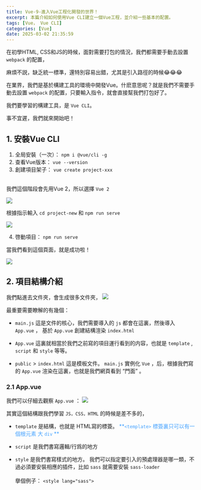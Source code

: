 ```yaml
---
title: Vue-9-進入Vue工程化開發的世界！
excerpt: 本篇介紹如何使用Vue CLI建立一個Vue工程，並介紹一些基本的配置。
tags: [Vue， Vue CLI]
categories: [Vue]
date: 2025-03-02 21:35:59
---
```


在初學HTML, CSS和JS的時候，面對需要打包的情況，我們都需要手動去設置 `webpack` 的配置，

麻煩不説，缺乏統一標準，還特別容易出錯，尤其是引入路徑的時候😂😂😂

在業界，我們是基於構建工具的環境中開發Vue。什麽意思呢？就是我們不需要手動去設置 `webpack` 的配置，只要輸入指令，就會直接幫我們打包好了。

我們要學習的構建工具，是 `Vue CLI`。

事不宜遲，我們就來開始吧！

## 1. 安裝Vue CLI
1. 全局安裝（一次）： `npm i @vue/cli -g`
2. 查看Vue版本： `vue --version`
3. 創建項目架子： `vue create project-xxx`
<br><br>

我們這個階段會先用Vue 2，所以選擇 `Vue 2`

![](/img/Vue/Vue-9-1.png) 
<br>

根據指示輸入 `cd project-new` 和 `npm run serve`

![](/img/Vue/Vue-9-2.png) 
<br>

4. 啓動項目： `npm run serve`

當我們看到這個頁面，就是成功啦！

![](/img/Vue/Vue-9-4.png) 

## 2. 項目結構介紹
我們點進去文件夾，會生成很多文件夾，
![](/img/Vue/Vue-9-5.png) 


最重要需要瞭解的有幾個：
- `main.js`
這是文件的核心，我們需要導入的 `js` 都會在這裏，然後導入 `App.vue` ， 基於 `App.vue` 創建結構渲染 `index.html`

- `App.vue`
這裏就相當於我們之前寫的項目運行看到的内容，也就是 `template` , `script` 和 `style` 等等。

- `public` > `index.html`
這是模板文件。 `main.js` 實例化 `Vue` ，后，根據我們寫的 `App.vue` 渲染在這裏，也就是我們網頁看到 “門面” 。


### 2.1 App.vue
我們可以仔細去觀察 `App.vue` ：
![](/img/Vue/Vue-9-6.png) 

其實這個結構跟我們學習 `JS，CSS，HTML` 的時候是差不多的，

- `template` 是結構，也就是 HTML寫的標簽。 
<font color="	#46A3FF" >**`<template>` 標簽裏只可以有一個根元素 大 `div` **</font>

- `script` 是我們書寫邏輯/行爲的地方

- `style` 是我們書寫樣式的地方。 我們可以指定要引入的預處理器是哪一類，不過必須要安裝相應的插件，比如 `sass` 就需要安裝 `sass-loader` <br><br>擧個例子： `<style lang="sass">`
